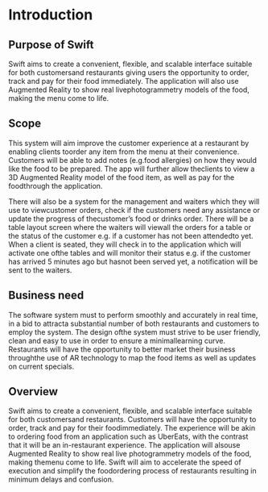 # Introduction

## Purpose of Swift
Swift aims to create a convenient, flexible, and scalable interface suitable for both customersand restaurants giving users the opportunity to order, track and pay for their food immediately.  The application will also use Augmented Reality to show real livephotogrammetry models of the food, making the menu come to life.

## Scope
This system will aim improve the customer experience at a restaurant by enabling clients toorder any item from the menu at their convenience.  Customers will be able to add notes (e.g.food allergies) on how they would like the food to be prepared.  The app will further allow theclients to view a 3D Augmented Reality model of the food item, as well as pay for the foodthrough the application.

There will also be a system for the management and waiters which they will use to viewcustomer orders, check if the customers need any assistance or update the progress of thecustomer’s food or drinks order.  There will be a table layout screen where the waiters will viewall the orders for a table or the status of the customer e.g.  if a customer has not been attendedto yet.  When a client is seated, they will check in to the application which will activate one ofthe tables and will monitor their status e.g.  if the customer has arrived 5 minutes ago but hasnot been served yet, a notification will be sent to the waiters.

## Business need
The software system must to perform smoothly and accurately in real time, in a bid to attracta substantial number of both restaurants and customers to employ the system.  The design ofthe system must strive to be user friendly, clean and easy to use in order to ensure a minimallearning curve.  Restaurants will have the opportunity to better market their business throughthe use of AR technology to map the food items as well as updates on current specials.

## Overview
Swift aims to create a convenient, flexible, and scalable interface suitable for both customersand restaurants.  Customers will have the opportunity to order, track and pay for their foodimmediately.  The experience will be akin to ordering food from an application such as UberEats, with the contrast that it will be an in-restaurant experience.  The application will alsouse Augmented Reality to show real live photogrammetry models of the food, making themenu come to life.  Swift will aim to accelerate the speed of execution and simplify the foodordering process of restaurants resulting in minimum delays and confusion.